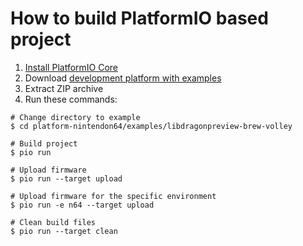 How to build PlatformIO based project
=====================================

1. [Install PlatformIO Core](https://docs.platformio.org/page/core.html)
2. Download [development platform with examples](https://github.com/maxgerhardt/platform-nintendon64/archive/main.zip)
3. Extract ZIP archive
4. Run these commands:

```shell
# Change directory to example
$ cd platform-nintendon64/examples/libdragonpreview-brew-volley

# Build project
$ pio run

# Upload firmware
$ pio run --target upload

# Upload firmware for the specific environment
$ pio run -e n64 --target upload

# Clean build files
$ pio run --target clean
```
